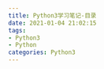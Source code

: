 ```yaml
---
title: Python3学习笔记-目录
date: 2021-01-04 21:02:15
tags:
- Python3
- Python
categories: Python3
---
```


